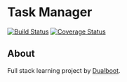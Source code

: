 # Task Manager
[![Build Status](https://travis-ci.org/ElHexio/TaskManager.svg?branch=develop)](https://travis-ci.org/ElHexio/TaskManager)
[![Coverage Status](https://coveralls.io/repos/github/ElHexio/TaskManager/badge.svg?branch=master)](https://coveralls.io/github/ElHexio/TaskManager?branch=develop)

## About
Full stack learning project by [Dualboot](https://fullstack-learning.firebaseapp.com).
